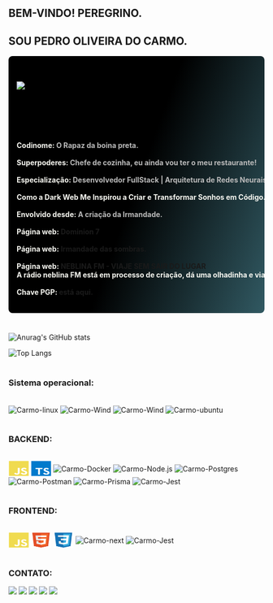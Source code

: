 ## BEM-VINDO! PEREGRINO.
## SOU PEDRO OLIVEIRA DO CARMO.
<pre style="background: linear-gradient(110deg, #000 50%, rgb(49, 89, 98) 100%); color: #f8f8f2; padding: 16px; border-radius: 8px; font-family: inherit; ">

<div style="
    width: 100px;
    height: 100px;
    object-fit: cover;">
<img src="https://dominion7.netlify.app/assets/image/Copia.jpg">
</div>

<strong>Codinome: <span style="color: #bbb">O Rapaz da boina preta.</span></strong>

<strong>Superpoderes: <span style="color: #bbb">Chefe de cozinha, eu ainda vou ter o meu restaurante!</span></strong> 

<strong>Especialização: <span style="color: #bbb">Desenvolvedor FullStack | Arquitetura de Redes Neurais | Criptografia Quântica.</span></strong>

<strong>Como a Dark Web Me Inspirou a Criar e Transformar Sonhos em Código. <a src="https://dominion7.netlify.app/pages/recursos/palestra">Ler mais...</a></strong>

<strong>Envolvido desde: <span style="color: #bbb">A criação da Irmandade.</span></strong>  

<strong>Página web: <a src="https://dominion7.netlify.app/">Dominion 7</a></strong>

<strong>Página web: <a src="https://dominion7.netlify.app/pages/arquivo/">Irmandade das sombras.</a></strong>

<strong>Página web: <a src="https://radio-neblina.vercel.app/">NEBLINA FM - VIAJE SEM SAIR DO LUGAR</a></strong>
<strong>A rádio neblina FM está em processo de criação, dá uma olhadinha e viaja na música.</strong> 

<strong>Chave PGP: <a src="https://dominion7.netlify.app/pages/capangas/79%2032%20102%2097%20110%20116%2097%20115%20109%2097.html">está aqui.</a></strong>

</pre>

#

![Anurag's GitHub stats](https://github-readme-stats.vercel.app/api?username=carmo-montana&show_icons=true&theme=transparent)

![Top Langs](https://github-readme-stats.vercel.app/api/top-langs/?username=carmo-montana&hide_progress=true)

#
### Sistema operacional:

<div style="display: inline_block"><br>
 <img align="center" alt="Carmo-linux" height="50" width="50" src="https://cdn.jsdelivr.net/gh/devicons/devicon@latest/icons/linux/linux-original.svg" 
 />
<img align="center" alt="Carmo-Wind" height="40" width="50" src="https://cdn.jsdelivr.net/gh/devicons/devicon@latest/icons/windows11/windows11-original.svg" 
/>
<img align="center" alt="Carmo-Wind" height="70" width="70" src="https://img.icons8.com/?size=100&id=qBWtR72kluCU&format=png&color=000000" 
/>
<img align="center" alt="Carmo-ubuntu" height="60" width="60" src="https://cdn.jsdelivr.net/gh/devicons/devicon@latest/icons/ubuntu/ubuntu-original.svg" />
</div>

#
### BACKEND:

<div style="display: inline_block"><br>
  <img align="center" alt="Carmo-Js" height="30" width="40" src="https://raw.githubusercontent.com/devicons/devicon/master/icons/javascript/javascript-plain.svg">
  <img align="center" alt="Carmo-Ts" height="30" width="40" src="https://raw.githubusercontent.com/devicons/devicon/master/icons/typescript/typescript-plain.svg">
  <img align="center" alt="Carmo-Docker" height= "50" width="60" src="https://cdn.jsdelivr.net/gh/devicons/devicon@latest/icons/docker/docker-original-wordmark.svg" />
 <img align="center" alt="Carmo-Node.js" height="50" width="60" src="https://cdn.jsdelivr.net/gh/devicons/devicon@latest/icons/nodejs/nodejs-original-wordmark.svg" />
  <img align="center" alt="Carmo-Postgres" height="50" width="60" src="https://cdn.jsdelivr.net/gh/devicons/devicon@latest/icons/postgresql/postgresql-original-wordmark.svg" 
  />
  <img align="center" alt="Carmo-Postman" height="40" width="50" src="https://cdn.jsdelivr.net/gh/devicons/devicon@latest/icons/postman/postman-original.svg" />
  <img align="center" alt="Carmo-Prisma" height="80" width="90" src="https://cdn.jsdelivr.net/gh/devicons/devicon@latest/icons/prisma/prisma-original-wordmark.svg" />
  <img align="center" alt="Carmo-Jest" height="40" width="50" src="https://cdn.jsdelivr.net/gh/devicons/devicon@latest/icons/jest/jest-plain.svg" />
</div>

#
### FRONTEND:

<div style="display: inline_block"><br>
  <img align="center" alt="Carmo-Js" height="30" width="40" src="https://raw.githubusercontent.com/devicons/devicon/master/icons/javascript/javascript-plain.svg">     
  <img align="center" alt="Carmo-HTML" height="30" width="40" src="https://raw.githubusercontent.com/devicons/devicon/master/icons/html5/html5-original.svg">
  <img align="center" alt="Carmo-CSS" height="30" width="40" src="https://raw.githubusercontent.com/devicons/devicon/master/icons/css3/css3-original.svg">
  <img align="center" alt="Carmo-next" height="40" width="40" src="https://cdn.jsdelivr.net/gh/devicons/devicon@latest/icons/nextjs/nextjs-original.svg" />
  <img align="center" alt="Carmo-Jest" height="40" width="40" src="https://cdn.jsdelivr.net/gh/devicons/devicon@latest/icons/jest/jest-plain.svg" />
</div>

#

### CONTATO:

<div> 
  <a href="https://www.instagram.com/carmdepp22/" target="_blank"><img src="https://img.shields.io/badge/-Instagram-%23E4405F?style=for-the-badge&logo=instagram&logoColor=white" target="_blank"></a>
 <a href="https://discord.gg/wagxzStdcR" target="_blank"><img src="https://img.shields.io/badge/Discord-7289DA?style=for-the-badge&logo=discord&logoColor=white" target="_blank"></a> 
  <a href = "mailto:carmodepp@gmail.com"><img src="https://img.shields.io/badge/-Gmail-%23333?style=for-the-badge&logo=gmail&logoColor=white" target="_blank"></a>
  <a href="https://www.linkedin.com/in/pedro-oliveira-736b222a4/" target="_blank"><img src="https://img.shields.io/badge/-LinkedIn-%230077B5?style=for-the-badge&logo=linkedin&logoColor=white" target="_blank"></a> 
  <a href="https://www.facebook.com/Carmomontana" target="_blank"></a><img src="https://img.shields.io/badge/Facebook-1877F2?style=for-the-badge&logo=facebook&logoColor=white" target="_blank">
</div>

#

